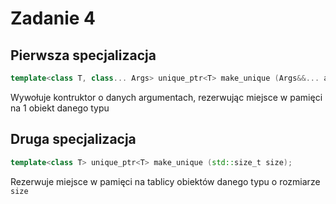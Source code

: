 # Zadanie 4

## Pierwsza specjalizacja

```cpp
template<class T, class... Args> unique_ptr<T> make_unique (Args&&... args);
```

Wywołuje kontruktor o danych argumentach, rezerwując miejsce w pamięci na 1 obiekt danego typu

## Druga specjalizacja

```cpp
template<class T> unique_ptr<T> make_unique (std::size_t size);
```

Rezerwuje miejsce w pamięci na tablicy obiektów danego typu o rozmiarze `size`
